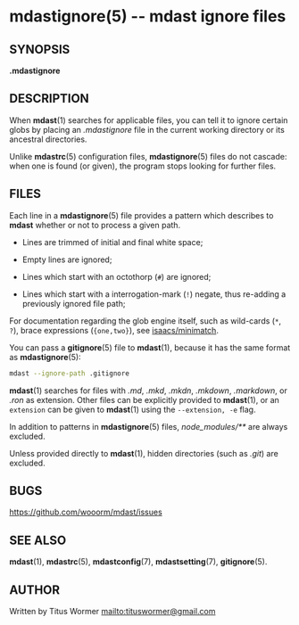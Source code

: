 # mdastignore(5) -- mdast ignore files

## SYNOPSIS

**.mdastignore**

## DESCRIPTION

When **mdast**(1) searches for applicable files, you can tell it to ignore
certain globs by placing an _.mdastignore_ file in the current working
directory or its ancestral directories.

Unlike **mdastrc**(5) configuration files, **mdastignore**(5) files do not
cascade: when one is found (or given), the program stops looking for further
files.

## FILES

Each line in a **mdastignore**(5) file provides a pattern which describes to
**mdast** whether or not to process a given path.

*   Lines are trimmed of initial and final white space;

*   Empty lines are ignored;

*   Lines which start with an octothorp (`#`) are ignored;

*   Lines which start with a interrogation-mark (`!`) negate, thus re-adding
    a previously ignored file path;

For documentation regarding the glob engine itself, such as wild-cards
(`*`, `?`), brace expressions (`{one,two}`), see
[isaacs/minimatch](https://github.com/isaacs/minimatch).

You can pass a **gitignore**(5) file to **mdast**(1), because it has the same
format as **mdastignore**(5):

```bash
mdast --ignore-path .gitignore
```

**mdast**(1) searches for files with  _.md_, _.mkd_, _.mkdn_, _.mkdown_,
_.markdown_, or _.ron_ as extension.  Other files can be explicitly provided
to **mdast**(1), or an `extension` can be given to **mdast**(1) using the
`--extension, -e` flag.

In addition to patterns in **mdastignore**(5) files, _node\_modules/\*\*_ are
always excluded.

Unless provided directly to **mdast**(1), hidden directories (such as _.git_)
are excluded.

## BUGS

<https://github.com/wooorm/mdast/issues>

## SEE ALSO

**mdast**(1), **mdastrc**(5), **mdastconfig**(7), **mdastsetting**(7),
**gitignore**(5).

## AUTHOR

Written by Titus Wormer <mailto:tituswormer@gmail.com>
